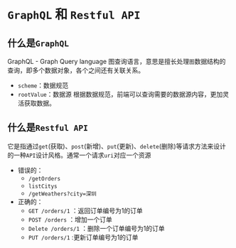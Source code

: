 # `GraphQL` 和 `Restful API`

## 什么是`GraphQL`
GraphQL - Graph Query language 图查询语言，意思是擅长处理`图`数据结构的查询，即多个数据对象，各个之间还有关联关系。
- `scheme`：数据规范
- `rootValue`：数据源
根据数据规范，前端可以查询需要的数据源内容，更加灵活获取数据。

## 什么是`Restful API`
它是指通过`get`(获取)、`post`(新增)、`put`(更新)、`delete`(删除)等请求方法来设计的一种`API`设计风格。通常一个请求`uri`对应一个资源

- 错误的：
  - `/getOrders`
  - `listCitys`
  - `/getWeathers?city=深圳`
- 正确的：
  - `GET /orders/1` ：返回订单编号为1的订单
  - `POST /orders` ：增加一个订单
  - `Delete /orders/1` ：删除一个订单编号为1的订单
  - `PUT /orders/1` :更新订单编号为1的订单